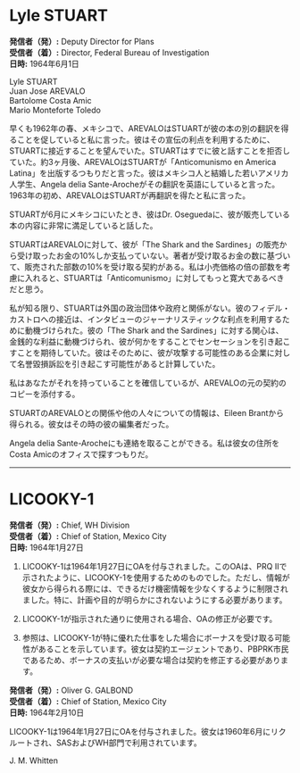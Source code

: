 # Lyle STUART

**発信者（発）:** Deputy Director for Plans  
**受信者（着）:** Director, Federal Bureau of Investigation  
**日時:** 1964年6月1日  

Lyle STUART  
Juan Jose AREVALO  
Bartolome Costa Amic  
Mario Monteforte Toledo  

早くも1962年の春、メキシコで、AREVALOはSTUARTが彼の本の別の翻訳を得ることを促していると私に言った。彼はその宣伝の利点を利用するために、STUARTに接近することを望んでいた。STUARTはすでに彼と話すことを拒否していた。約3ヶ月後、AREVALOはSTUARTが「Anticomunismo en America Latina」を出版するつもりだと言った。彼はメキシコ人と結婚した若いアメリカ人学生、Angela delia Sante-Arocheがその翻訳を英語にしていると言った。1963年の初め、AREVALOはSTUARTが再翻訳を得たと私に言った。  

STUARTが6月にメキシコにいたとき、彼はDr. Oseguedaに、彼が販売している本の内容に非常に満足していると話した。  

STUARTはAREVALOに対して、彼が「The Shark and the Sardines」の販売から受け取ったお金の10%しか支払っていない。著者が受け取るお金の数に基づいて、販売された部数の10%を受け取る契約がある。私は小売価格の倍の部数を考慮に入れると、STUARTは「Anticomunismo」に対してもっと寛大であるべきだと思う。  

私が知る限り、STUARTは外国の政治団体や政府と関係がない。彼のフィデル・カストロへの接近は、インタビューのジャーナリスティックな利点を利用するために動機づけられた。彼の「The Shark and the Sardines」に対する関心は、金銭的な利益に動機づけられ、彼が何かをすることでセンセーションを引き起こすことを期待していた。彼はそのために、彼が攻撃する可能性のある企業に対して名誉毀損訴訟を引き起こす可能性があると計算していた。  

私はあなたがそれを持っていることを確信しているが、AREVALOの元の契約のコピーを添付する。  

STUARTのAREVALOとの関係や他の人々についての情報は、Eileen Brantから得られる。彼女はその時の彼の編集者だった。  

Angela delia Sante-Arocheにも連絡を取ることができる。私は彼女の住所をCosta Amicのオフィスで探すつもりだ。  

---

# LICOOKY-1

**発信者（発）:** Chief, WH Division  
**受信者（着）:** Chief of Station, Mexico City  
**日時:** 1964年1月27日  

1. LICOOKY-1は1964年1月27日にOAを付与されました。このOAは、PRQ IIで示されたように、LICOOKY-1を使用するためのものでした。ただし、情報が彼女から得られる際には、できるだけ機密情報を少なくするように制限されました。特に、計画や目的が明らかにされないようにする必要があります。

2. LICOOKY-1が指示された通りに使用される場合、OAの修正が必要です。

3. 参照は、LICOOKY-1が特に優れた仕事をした場合にボーナスを受け取る可能性があることを示しています。彼女は契約エージェントであり、PBPRK市民であるため、ボーナスの支払いが必要な場合は契約を修正する必要があります。

**発信者（発）:** Oliver G. GALBOND  
**受信者（着）:** Chief of Station, Mexico City  
**日時:** 1964年2月10日  

LICOOKY-1は1964年1月27日にOAを付与されました。彼女は1960年6月にリクルートされ、SASおよびWH部門で利用されています。  

J. M. Whitten
